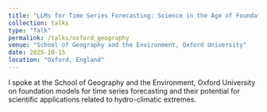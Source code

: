 ```yaml
---
title: "LLMs for Time Series Forecasting: Science in the Age of Foundation Models"
collection: talks
type: "Talk"
permalink: /talks/oxford_geography
venue: "School of Geography and the Environment, Oxford University"
date: 2025-10-15
location: "Oxford, England"
---
```


I spoke at the School of Geography and the Environment, Oxford University on foundation models for time series forecasting and their potential for scientific applications related to hydro-climatic extremes.
